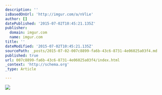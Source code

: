 ```yaml
---
description: ''
isBasedOnUrl: 'http://imgur.com/a/nVlLe'
author: []
datePublished: '2015-07-02T10:45:21.135Z'
publisher:
  domain: imgur.com
  name: imgur.com
title: ''
dateModified: '2015-07-02T10:45:21.135Z'
sourcePath: _posts/2015-07-02-007c8899-fa6b-43c6-8731-4e06025a03f4.md
published: true
url: 007c8899-fa6b-43c6-8731-4e06025a03f4/index.html
_context: 'http://schema.org'
_type: Article

---
```

![](http://i.imgur.com/yRbAeyq.jpg)